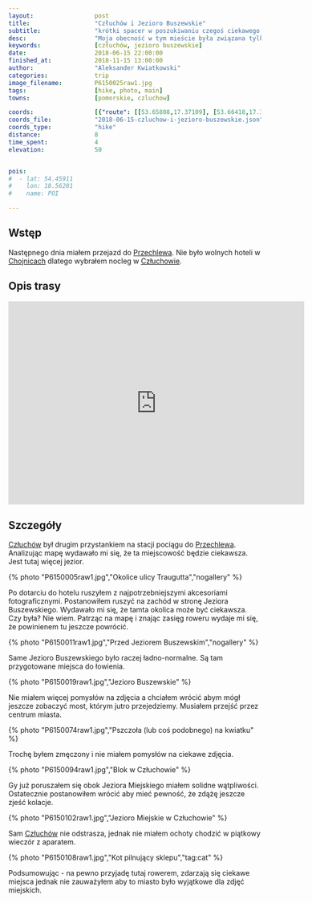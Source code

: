 ```yaml
---
layout:                 post
title:                  "Człuchów i Jezioro Buszewskie"
subtitle:               "krótki spacer w poszukiwaniu czegoś ciekawego, rower byłby lepszy"
desc:                   "Moja obecność w tym mieście była związana tylko z przejazdem pociągiem specjalnym do Przechlewa. Chcąc nie tracić czasu spróbowałem znaleźć ciekawe miejsca jednak ostatecznie byłem tylko nad Jeziorem Buszewskim. Wydaje mi się, że lepiej przyjechać tutaj rowerem."
keywords:               [człuchów, jezioro buszewskie]
date:                   2018-06-15 22:00:00
finished_at:            2018-11-15 13:00:00
author:                 "Aleksander Kwiatkowski"
categories:             trip
image_filename:         P6150025raw1.jpg
tags:                   [hike, photo, main]
towns:                  [pomorskie, czluchow]

coords:                 [{"route": [[53.65808,17.37109], [53.66418,17.36044], [53.66510,17.33341], [53.66337,17.32731]], "type": "hike"}]
coords_file:            "2018-06-15-czluchow-i-jezioro-buszewskie.json"
coords_type:            "hike"
distance:               8
time_spent:             4
elevation:              50


pois:
#  - lat: 54.45911
#    lon: 18.56281
#    name: POI

---
```


[wiki-przechlewo]: https://pl.wikipedia.org/wiki/Przechlewo
[wiki-chojnice]: https://pl.wikipedia.org/wiki/Chojnice
[wiki-czluchow]: https://pl.wikipedia.org/wiki/Cz%C5%82uch%C3%B3w

## Wstęp

Następnego dnia miałem przejazd do [Przechlewa][wiki-przechlewo]. Nie było wolnych hoteli
w [Chojnicach][wiki-chojnice] dlatego wybrałem nocleg w [Człuchowie][wiki-czluchow].

## Opis trasy

<iframe height='405' width='590' frameborder='0' allowtransparency='true' scrolling='no' src='https://www.strava.com/activities/1646764223/embed/8eef37eef56fad4f5c9257df1c4fe1602e8a3c5c'></iframe>

## Szczegóły

[Człuchów][wiki-czluchow] był drugim przystankiem na stacji pociągu do [Przechlewa][wiki-przechlewo].
Analizując mapę wydawało mi się, że ta miejscowość będzie ciekawsza. Jest tutaj więcej
jezior.

{% photo "P6150005raw1.jpg","Okolice ulicy Traugutta","nogallery" %}

Po dotarciu do hotelu ruszyłem z najpotrzebniejszymi akcesoriami fotograficznymi.
Postanowiłem ruszyć na zachód w stronę Jeziora Buszewskiego.
Wydawało mi się, że tamta okolica może być ciekawsza. Czy była? Nie wiem.
Patrząc na mapę i znając zasięg roweru wydaje mi się, że powinienem tu jeszcze powrócić.

{% photo "P6150011raw1.jpg","Przed Jeziorem Buszewskim","nogallery" %}

Same Jezioro Buszewskiego było raczej ładno-normalne.
Są tam przygotowane miejsca do łowienia.

{% photo "P6150019raw1.jpg","Jezioro Buszewskie" %}

Nie miałem więcej pomysłów na zdjęcia a chciałem wrócić abym mógł jeszcze
zobaczyć most, którym jutro przejedziemy. Musiałem przejść przez centrum
miasta.

{% photo "P6150074raw1.jpg","Pszczoła (lub coś podobnego) na kwiatku" %}

Trochę byłem zmęczony i nie miałem pomysłów na ciekawe zdjęcia.

{% photo "P6150094raw1.jpg","Blok w Człuchowie" %}

Gy już poruszałem się obok Jeziora Miejskiego
miałem solidne wątpliwości. Ostatecznie postanowiłem wrócić aby mieć pewność,
że zdążę jeszcze zjeść kolacje.

{% photo "P6150102raw1.jpg","Jezioro Miejskie w Człuchowie" %}

Sam [Człuchów][wiki-czluchow] nie odstrasza, jednak nie miałem ochoty chodzić
w piątkowy wieczór z aparatem.

{% photo "P6150108raw1.jpg","Kot pilnujący sklepu","tag:cat" %}

Podsumowując - na pewno przyjadę tutaj rowerem, zdarzają się ciekawe miejsca
jednak nie zauważyłem aby to miasto było wyjątkowe dla zdjęć miejskich.

